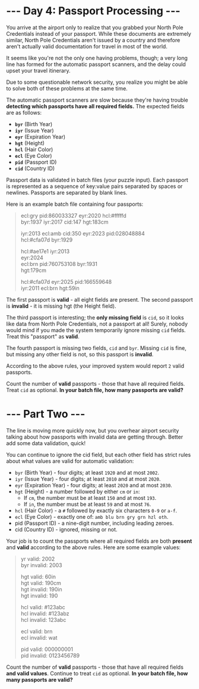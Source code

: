 # --- Day 4: Passport Processing ---

You arrive at the airport only to realize that you grabbed your North Pole Credentials instead of your passport. While these documents are extremely similar, North Pole Credentials aren't issued by a country and therefore aren't actually valid documentation for travel in most of the world.

It seems like you're not the only one having problems, though; a very long line has formed for the automatic passport scanners, and the delay could upset your travel itinerary.

Due to some questionable network security, you realize you might be able to solve both of these problems at the same time.

The automatic passport scanners are slow because they're having trouble **detecting which passports have all required fields.** The expected fields are as follows:

- <b>`byr`</b> (Birth Year)
- <b>`iyr`</b> (Issue Year)
- <b>`eyr`</b> (Expiration Year)
- <b>`hgt`</b> (Height)
- <b>`hcl`</b> (Hair Color)
- <b>`ecl`</b> (Eye Color)
- <b>`pid`</b> (Passport ID)
- <b>`cid`</b> (Country ID)

Passport data is validated in batch files (your puzzle input). Each passport is represented as a sequence of key:value pairs separated by spaces or newlines. Passports are separated by blank lines.

Here is an example batch file containing four passports:

> ecl:gry pid:860033327 eyr:2020 hcl:#fffffd<br>
> byr:1937 iyr:2017 cid:147 hgt:183cm
>
> iyr:2013 ecl:amb cid:350 eyr:2023 pid:028048884<br>
> hcl:#cfa07d byr:1929
>
> hcl:#ae17e1 iyr:2013<br>
> eyr:2024<br>
> ecl:brn pid:760753108 byr:1931<br>
> hgt:179cm
>
> hcl:#cfa07d eyr:2025 pid:166559648<br>
> iyr:2011 ecl:brn hgt:59in

The first passport is **valid** - all eight fields are present. The second passport is **invalid** - it is missing hgt (the Height field).

The third passport is interesting; the **only missing field** is `cid`, so it looks like data from North Pole Credentials, not a passport at all! Surely, nobody would mind if you made the system temporarily ignore missing `cid` fields. Treat this "passport" as **valid**.

The fourth passport is missing two fields, `cid` and `byr`. Missing `cid` is fine, but missing any other field is not, so this passport is **invalid**.

According to the above rules, your improved system would report `2` valid passports.

Count the number of **valid** passports - those that have all required fields. Treat `cid` as optional. **In your batch file, how many passports are valid?**

# --- Part Two ---

The line is moving more quickly now, but you overhear airport security talking about how passports with invalid data are getting through. Better add some data validation, quick!

You can continue to ignore the cid field, but each other field has strict rules about what values are valid for automatic validation:

- `byr` (Birth Year) - four digits; at least `1920` and at most `2002`.
- `iyr` (Issue Year) - four digits; at least `2010` and at most `2020`.
- `eyr` (Expiration Year) - four digits; at least `2020` and at most `2030`.
- `hgt` (Height) - a number followed by either `cm` or `in`:
  - If `cm`, the number must be at least `150` and at most `193`.
  - If `in`, the number must be at least `59` and at most `76`.
- `hcl` (Hair Color) - a `#` followed by exactly six characters `0-9` or `a-f`.
- `ecl` (Eye Color) - exactly one of: `amb blu brn gry grn hzl oth`.
- pid (Passport ID) - a nine-digit number, including leading zeroes.
- cid (Country ID) - ignored, missing or not.

Your job is to count the passports where all required fields are both **present** and **valid** according to the above rules. Here are some example values:

> yr valid: 2002<br>
> byr invalid: 2003<br>
>
> hgt valid: 60in<br>
> hgt valid: 190cm<br>
> hgt invalid: 190in<br>
> hgt invalid: 190<br>
>
> hcl valid: #123abc<br>
> hcl invalid: #123abz<br>
> hcl invalid: 123abc<br>
>
> ecl valid: brn<br>
> ecl invalid: wat<br>
>
> pid valid: 000000001<br>
> pid invalid: 0123456789

Count the number of **valid** passports - those that have all required fields **and valid values**. Continue to treat `cid` as optional. **In your batch file, how many passports are valid?**
